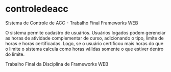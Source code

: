 # controledeacc
 Sistema de Controle de ACC - Trabalho Final Frameworks WEB

 O sistema permite cadastro de usuários. Usuários logados podem gerenciar as horas de atividade complementar de curso, adicionando o tipo, limite de horas e horas certificadas. Logo, se o usuário certificou mais horas do que o limite o sistema calcula como horas válidas somente o que estiver dentro do limite.

 Trabalho Final da Disciplina de Frameworks WEB
 